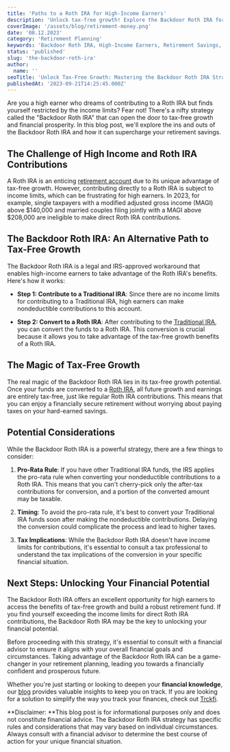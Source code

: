```yaml
---
title: 'Paths to a Roth IRA for High-Income Earners'
description: 'Unlock tax-free growth! Explore the Backdoor Roth IRA for high earners. Maximize retirement savings beyond income limits with this strategic guide.'
coverImage: '/assets/blog/retirement-money.png'
date: '08.12.2023'
category: 'Retirement Planning'
keywords: 'Backdoor Roth IRA, High-Income Earners, Retirement Savings, Tax-Free Growth, Roth IRA Conversion, Retirement Planning, Investment Strategy, Financial Future, Tax-Efficient Strategy, Backdoor Contribution, Retirement Account, Financial Independence'
status: 'published'
slug: 'the-backdoor-roth-ira'
author:
  name: ''
seoTitle: 'Unlock Tax-Free Growth: Mastering the Backdoor Roth IRA Strategy'
publishedAt: '2023-09-21T14:25:45.000Z'
---
```


Are you a high earner who dreams of contributing to a Roth IRA but finds yourself restricted by the income limits? Fear not! There's a nifty strategy called the "Backdoor Roth IRA" that can open the door to tax-free growth and financial prosperity. In this blog post, we'll explore the ins and outs of the Backdoor Roth IRA and how it can supercharge your retirement savings.

## The Challenge of High Income and Roth IRA Contributions

A Roth IRA is an enticing [retirement account](/blog/iras-401ks-retirement-planning) due to its unique advantage of tax-free growth. However, contributing directly to a Roth IRA is subject to income limits, which can be frustrating for high earners. In 2023, for example, single taxpayers with a modified adjusted gross income (MAGI) above $140,000 and married couples filing jointly with a MAGI above $208,000 are ineligible to make direct Roth IRA contributions.

## The Backdoor Roth IRA: An Alternative Path to Tax-Free Growth

The Backdoor Roth IRA is a legal and IRS-approved workaround that enables high-income earners to take advantage of the Roth IRA's benefits. Here's how it works:

- **Step 1: Contribute to a Traditional IRA**: Since there are no income limits for contributing to a Traditional IRA, high earners can make nondeductible contributions to this account.

- **Step 2: Convert to a Roth IRA**: After contributing to the [Traditional IRA](/blog/traditional-ira-guide-tax-advantaged-retirement), you can convert the funds to a Roth IRA. This conversion is crucial because it allows you to take advantage of the tax-free growth benefits of a Roth IRA.

## The Magic of Tax-Free Growth

The real magic of the Backdoor Roth IRA lies in its tax-free growth potential. Once your funds are converted to a [Roth IRA](/blog/what-is-the-roth-IRA-avantage-2023), all future growth and earnings are entirely tax-free, just like regular Roth IRA contributions. This means that you can enjoy a financially secure retirement without worrying about paying taxes on your hard-earned savings.

## Potential Considerations

While the Backdoor Roth IRA is a powerful strategy, there are a few things to consider:

1. **Pro-Rata Rule**: If you have other Traditional IRA funds, the IRS applies the pro-rata rule when converting your nondeductible contributions to a Roth IRA. This means that you can't cherry-pick only the after-tax contributions for conversion, and a portion of the converted amount may be taxable.

2. **Timing**: To avoid the pro-rata rule, it's best to convert your Traditional IRA funds soon after making the nondeductible contributions. Delaying the conversion could complicate the process and lead to higher taxes.

3. **Tax Implications**: While the Backdoor Roth IRA doesn't have income limits for contributions, it's essential to consult a tax professional to understand the tax implications of the conversion in your specific financial situation.

## Next Steps: Unlocking Your Financial Potential

The Backdoor Roth IRA offers an excellent opportunity for high earners to access the benefits of tax-free growth and build a robust retirement fund. If you find yourself exceeding the income limits for direct Roth IRA contributions, the Backdoor Roth IRA may be the key to unlocking your financial potential.

Before proceeding with this strategy, it's essential to consult with a financial advisor to ensure it aligns with your overall financial goals and circumstances. Taking advantage of the Backdoor Roth IRA can be a game-changer in your retirement planning, leading you towards a financially confident and prosperous future.

Whether you're just starting or looking to deepen your **financial knowledge**, our [blog](/blog) provides valuable insights to keep you on track. If you are looking for a solution to simplify the way you track your finances, check out [Trckfi](/).

\*\*Disclaimer: \*\*This blog post is for informational purposes only and does not constitute financial advice. The Backdoor Roth IRA strategy has specific rules and considerations that may vary based on individual circumstances. Always consult with a financial advisor to determine the best course of action for your unique financial situation.

